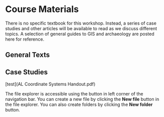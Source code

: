 # Course Materials
There is no specific textbook for this workshop. Instead, a series of case studies and other articles will be available to read as we discuss different topics. A selection of general guides to GIS and archaeology are posted here for reference.

## General Texts


## Case Studies


[test](AL Coordinate Systems Handout.pdf)

The file explorer is accessible using the button in left corner of the navigation bar. You can create a new file by clicking the **New file** button in the file explorer. You can also create folders by clicking the **New folder** button.

